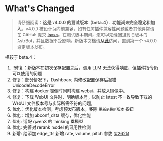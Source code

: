 # What's Changed

> 请仔细阅读：**这是 v4.0.0 的测试版本（beta.4），功能尚未完全稳定和加入**。v4.0.0 被设计为向前兼容，如有任何插件兼容性问题或者其他异常请在 GitHub 提交 [Issue](https://github.com/AstrBotDevs/AstrBot/issues)。在测试版本期间，您可以无缝回退到旧版本的 AstrBot，并且数据不受影响。新版本文档请[从此](https://docs-v4.astrbot.app/)访问，直到第一个 v4.0.0 稳定版本发布。

相较于 beta.4：

1. ‼️修复：新版本在初次保存配置之后，调用 LLM 无法获得响应，但插件指令仍可以使用的问题
2. 修复：部分情况下，Dashboard 内修改配置保存后报错 UnicodeDecodeError
3. 修复：构建 docker 镜像时同时构建 webui，并放入镜像中。
4. 修复：下载 WebUI 文件时，明确版本号，以防止 latest 不一致导致下载的 WebUI 文件版本号与实际所需不符的问题。
5. 优化：优化版本检测，考虑预发布版本，移除 `更新到最新版本` 按钮
6. 优化：增加 abconf_data 缓存，优化性能
7. 优化: 适配 qwen3 的 thinking 类模型
8. 优化: 完善对 rerank model 的可用性检测
9. 新增: 给添加 edge_tts 新增 rate, volume, pitch 参数 ([#2625](https://github.com/Soulter/AstrBot/issues/2625))
